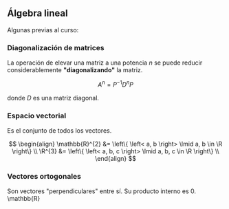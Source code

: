 ## Álgebra lineal

Algunas previas al curso:

### Diagonalización de matrices

La operación de elevar una matriz a una potencia $n$ se puede reducir considerablemente **"diagonalizando"** la matriz.

$$
A^{n} = P^{-1}D^{n}P
$$

donde $D$ es una matriz diagonal.

### Espacio vectorial

Es el conjunto de todos los vectores.

$$
\begin{align}
\mathbb{R}^{2} &= \left\{ \left< a, b \right> \lmid a, b \in \R \right\} \\
\R^{3} &= \left\{ \left< a, b, c \right> \lmid a, b, c \in \R \right\} \\
\end{align}
$$

### Vectores ortogonales

Son vectores "perpendiculares" entre sí. Su producto interno es $0$.
\mathbb{R}